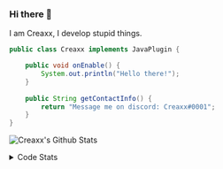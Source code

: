 ### Hi there 👋

I am Creaxx, I develop stupid things. 

```java
public class Creaxx implements JavaPlugin {

    public void onEnable() {
        System.out.println("Hello there!");
    }
    
    public String getContactInfo() {
        return "Message me on discord: Creaxx#0001";
    }
}
```

![Creaxx's Github Stats](https://github-readme-stats.vercel.app/api?username=CreaxxOG&show_icons=true&theme=dark&count_private=true)

<details>
  <summary>Code Stats</summary>

<!--START_SECTION:waka-->
![Code Time](http://img.shields.io/badge/Code%20Time-1%2C087%20hrs%2044%20mins-blue)

![Lines of code](https://img.shields.io/badge/From%20Hello%20World%20I%27ve%20Written-169%20lines%20of%20code-blue)

**🐱 My GitHub Data** 

> 🏆 137 Contributions in the Year 2023
 > 
> 📦 66.2 kB Used in GitHub's Storage 
 > 
> 🚫 Not Opted to Hire
 > 
> 📜 4 Public Repositories 
 > 
> 🔑 2 Private Repositories  
 > 
**I'm an Early 🐤** 

```text
🌞 Morning    53 commits     █░░░░░░░░░░░░░░░░░░░░░░░░   6.03% 
🌆 Daytime    452 commits    ████████████░░░░░░░░░░░░░   51.42% 
🌃 Evening    355 commits    ██████████░░░░░░░░░░░░░░░   40.39% 
🌙 Night      19 commits     ░░░░░░░░░░░░░░░░░░░░░░░░░   2.16%

```
📅 **I'm Most Productive on Saturday** 

```text
Monday       86 commits     ██░░░░░░░░░░░░░░░░░░░░░░░   9.78% 
Tuesday      108 commits    ███░░░░░░░░░░░░░░░░░░░░░░   12.29% 
Wednesday    87 commits     ██░░░░░░░░░░░░░░░░░░░░░░░   9.9% 
Thursday     131 commits    ███░░░░░░░░░░░░░░░░░░░░░░   14.9% 
Friday       107 commits    ███░░░░░░░░░░░░░░░░░░░░░░   12.17% 
Saturday     235 commits    ██████░░░░░░░░░░░░░░░░░░░   26.73% 
Sunday       125 commits    ███░░░░░░░░░░░░░░░░░░░░░░   14.22%

```


📊 **This Week I Spent My Time On** 

```text
💬 Programming Languages: 
Java                     15 hrs 5 mins       ███████████████████████░░   92.8% 
Kotlin                   48 mins             █░░░░░░░░░░░░░░░░░░░░░░░░   4.96% 
YAML                     12 mins             ░░░░░░░░░░░░░░░░░░░░░░░░░   1.26% 
XML                      5 mins              ░░░░░░░░░░░░░░░░░░░░░░░░░   0.52% 
IDEA_MODULE              1 min               ░░░░░░░░░░░░░░░░░░░░░░░░░   0.2%

🔥 Editors: 
IntelliJ                 16 hrs 15 mins      █████████████████████████   100.0%

```

**I Mostly Code in Java** 

```text
Java                     13 repos            ████████████████░░░░░░░░░   65.0% 
Kotlin                   6 repos             ███████░░░░░░░░░░░░░░░░░░   30.0% 
EJS                      1 repo              █░░░░░░░░░░░░░░░░░░░░░░░░   5.0%

```



 Last Updated on 12/01/2023 18:28:12 UTC
<!--END_SECTION:waka-->
</details>
